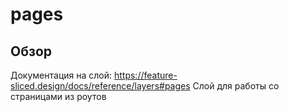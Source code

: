 # pages

## Обзор
Документация на слой: https://feature-sliced.design/docs/reference/layers#pages
Слой для работы со страницами из роутов
